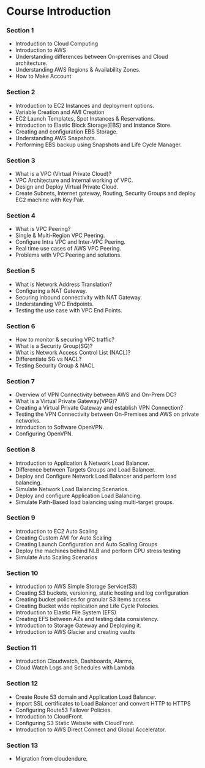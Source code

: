 # Course Introduction

### Section 1
- Introduction to Cloud Computing
- Introduction to AWS
- Understanding differences between On-premises and Cloud architecture.
- Understanding AWS Regions & Availability Zones.
- How to Make Account

### Section 2
- Introduction to EC2 Instances and deployment options.
- Variable Creation and AMI Creation
- EC2 Launch Templates, Spot Instances & Reservations.
- Introduction to Elastic Block Storage(EBS) and Instance Store.
- Creating and configuration EBS Storage.
- Understanding AWS Snapshots.
- Performing EBS backup using Snapshots and Life Cycle Manager.

### Section 3
- What is a VPC (Virtual Private Cloud)?
- VPC Architecture and Internal working of VPC.
- Design and Deploy Virtual Private Cloud.
- Create Subnets, Internet gateway, Routing, Security Groups and deploy EC2 machine
with Key Pair.

### Section 4
- What is VPC Peering?
- Single & Multi-Region VPC Peering.
- Configure Intra VPC and Inter-VPC Peering.
- Real time use cases of AWS VPC Peering.
- Problems with VPC Peering and solutions.

### Section 5
- What is Network Address Translation?
- Configuring a NAT Gateway.
- Securing inbound connectivity with NAT Gateway.
- Understanding VPC Endpoints.
- Testing the use case with VPC End Points.

### Section 6
- How to monitor & securing VPC traffic?
- What is a Security Group(SG)?
- What is Network Access Control List (NACL)?
- Differentiate SG vs NACL?
- Testing Security Group & NACL

### Section 7
- Overview of VPN Connectivity between AWS and On-Prem DC?
- What is a Virtual Private Gateway(VPG)?
- Creating a Virtual Private Gateway and establish VPN Connection?
- Testing the VPN Connectivity between On-Premises and AWS on private
networks.
- Introduction to Software OpenVPN.
- Configuring OpenVPN.

### Section 8
- Introduction to Application & Network Load Balancer.
- Difference between Targets Groups and Load Balancer.
- Deploy and Configure Network Load Balancer and perform load
balancing.
- Simulate Network Load Balancing Scenarios.
- Deploy and configure Application Load Balancing.
- Simulate Path-Based load balancing using multi-target groups.

### Section 9
- Introduction to EC2 Auto Scaling
- Creating Custom AMI for Auto Scaling
- Creating Launch Configuration and Auto Scaling Groups
- Deploy the machines behind NLB and perform CPU stress testing
- Simulate Auto Scaling Scenarios

### Section 10
- Introduction to AWS Simple Storage Service(S3)
- Creating S3 buckets, versioning, static hosting and log configuration
- Creating bucket policies for granular S3 items access
- Creating Bucket wide replication and Life Cycle Polocies.
- Introduction to Elastic File System (EFS)
- Creating EFS between AZs and testing data consistency.
- Introduction to Storage Gateway and Deploying it.
- Introduction to AWS Glacier and creating vaults

### Section 11
- Introduction Cloudwatch, Dashboards, Alarms,
- Cloud Watch Logs and Schedules with Lambda

### Section 12
- Create Route 53 domain and Application Load Balancer.
- Import SSL certificates to Load Balancer and convert HTTP to HTTPS
- Configuring Route53 Failover Policies.
- Introduction to CloudFront.
- Configuring S3 Static Website with CloudFront.
- Introduction to AWS Direct Connect and Global Accelerator.

### Section 13
- Migration from cloudendure.